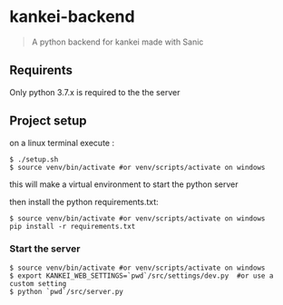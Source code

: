 # kankei-backend

> A python backend for kankei made with Sanic
## Requirents

Only python 3.7.x is required to the the server
  
## Project setup
on a linux terminal execute : 
```
$ ./setup.sh
$ source venv/bin/activate #or venv/scripts/activate on windows
```
this will make a virtual environment to start the python server

then install the python requirements.txt:

```
$ source venv/bin/activate #or venv/scripts/activate on windows
pip install -r requirements.txt
```

### Start the server 

```
$ source venv/bin/activate #or venv/scripts/activate on windows
$ export KANKEI_WEB_SETTINGS=`pwd`/src/settings/dev.py  #or use a custom setting
$ python `pwd`/src/server.py
```

